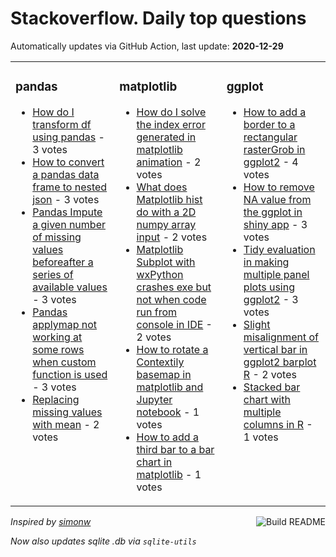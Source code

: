 # Stackoverflow. Daily top questions 

Automatically updates via GitHub Action, last update: **<!-- date starts -->2020-12-29<!-- date ends -->**


<table><tr><td valign="top" width="33%">

### pandas
<!-- pandas starts -->
* [How do I transform df using pandas](https://stackoverflow.com/questions/65499719/how-do-i-transform-df-using-pandas) - 3 votes
* [How to convert a pandas data frame to nested json](https://stackoverflow.com/questions/65493350/how-to-convert-a-pandas-data-frame-to-nested-json) - 3 votes
* [Pandas Impute a given number of missing values beforeafter a series of available values](https://stackoverflow.com/questions/65488924/pandas-impute-a-given-number-of-missing-values-before-after-a-series-of-availab) - 3 votes
* [Pandas applymap not working at some rows when custom function is used](https://stackoverflow.com/questions/65492714/pandas-apply-map-not-working-at-some-rows-when-custom-function-is-used) - 3 votes
* [Replacing missing values with mean](https://stackoverflow.com/questions/65490680/replacing-missing-values-with-mean) - 2 votes
<!-- pandas ends -->
</td><td valign="top" width="34%">


### matplotlib
<!-- matplotlib starts -->
* [How do I solve the index error generated in matplotlib animation](https://stackoverflow.com/questions/65492590/how-do-i-solve-the-index-error-generated-in-matplotlib-animation) - 2 votes
* [What does Matplotlib hist do with a 2D numpy array input](https://stackoverflow.com/questions/65486157/what-does-matplotlib-hist-do-with-a-2-d-numpy-array-input) - 2 votes
* [Matplotlib Subplot with wxPython crashes exe but not when code run from console in IDE](https://stackoverflow.com/questions/65498017/matplotlib-subplot-with-wxpython-crashes-exe-but-not-when-code-run-from-console) - 2 votes
* [How to rotate a Contextily basemap in matplotlib and Jupyter notebook](https://stackoverflow.com/questions/65498106/how-to-rotate-a-contextily-basemap-in-matplotlib-and-jupyter-notebook) - 1 votes
* [How to add a third bar to a bar chart in matplotlib](https://stackoverflow.com/questions/65496879/how-to-add-a-third-bar-to-a-bar-chart-in-matplotlib) - 1 votes
<!-- matplotlib ends -->
</td><td valign="top" width="34%">


### ggplot
<!-- ggplot2 starts -->
* [How to add a border to a rectangular rasterGrob in ggplot2](https://stackoverflow.com/questions/65496330/how-to-add-a-border-to-a-rectangular-rastergrob-in-ggplot2) - 4 votes
* [How to remove NA value from the ggplot in shiny app](https://stackoverflow.com/questions/65493127/how-to-remove-na-value-from-the-ggplot-in-shiny-app) - 3 votes
* [Tidy evaluation in making multiple panel plots using ggplot2](https://stackoverflow.com/questions/65492281/tidy-evaluation-in-making-multiple-panel-plots-using-ggplot2) - 3 votes
* [Slight misalignment of vertical bar in ggplot2 barplot R](https://stackoverflow.com/questions/65489321/slight-misalignment-of-vertical-bar-in-ggplot2-barplot-r) - 2 votes
* [Stacked bar chart with multiple columns in R](https://stackoverflow.com/questions/65491789/stacked-bar-chart-with-multiple-columns-in-r) - 1 votes
<!-- ggplot2 ends -->
</td></tr></table>

<a href="https://github.com/hp0404/hp0404/actions"><img src="https://github.com/hp0404/hp0404/workflows/Build%20README/badge.svg" align="right" alt="Build README"></a> <p>*Inspired by  [simonw](https://github.com/simonw/simonw)*</p> <p> *Now also updates sqlite .db via `sqlite-utils`* </p>
